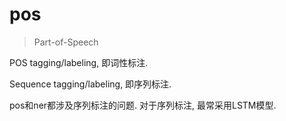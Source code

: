 # pos

> Part-of-Speech

POS tagging/labeling, 即词性标注.

Sequence tagging/labeling, 即序列标注.

pos和ner都涉及序列标注的问题. 对于序列标注, 最常采用LSTM模型.

